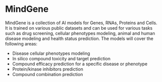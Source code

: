 # MindGene
MindGene is a collection of AI models for Genes, RNAs, Proteins and Cells. It is trained on various public datasets and can be used for various tasks such as drug screening, cellular phenotypes modeling, animal and human disease modeling and health status prediction.
The models will cover the following areas:
- Disease cellular phenotypes modeling
- In silico compound toxicity and target prediction
- Compound efficacy prediction for a specific disease or phenotype
- Protein/kinase inhibitors prediction
- Compound combination prediction